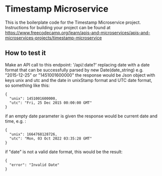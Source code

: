 # Timestamp Microservice

This is the boilerplate code for the Timestamp Microservice project. Instructions for building your project can be found at https://www.freecodecamp.org/learn/apis-and-microservices/apis-and-microservices-projects/timestamp-microservice


## How to test it

Make an API call to this endpoint: '/api/:date?' replacing date with a date format that can be successfully parsed by new Date(date_string) e.g. "2015-12-25" or "1451001600000" the response would be Json object with keys unix and utc and the date in unixStamp format and UTC date format, so something like this:

```
{
  "unix": 1451001600000,
  "utc": "Fri, 25 Dec 2015 00:00:00 GMT"
}
```

if an empty date parameter is given the response would be current date and time, e.g. :

```
{
  "unix": 1664768128726,
  "utc": "Mon, 03 Oct 2022 03:35:28 GMT"
}
```

if "date" is not a valid date format, this would be the result:

```
{
  "error": "Invalid Date"
}
```


